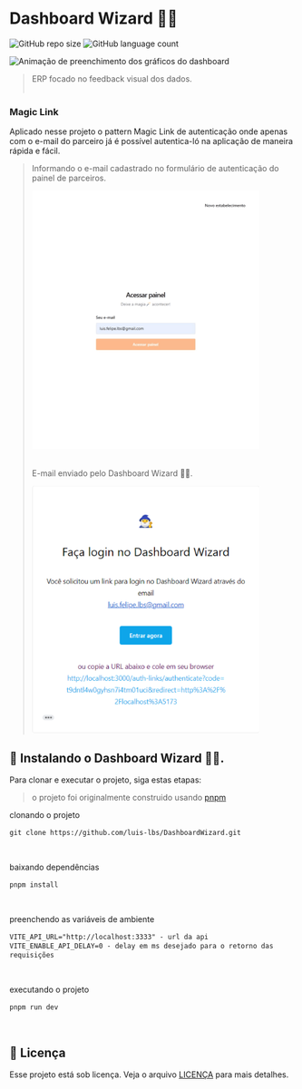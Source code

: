 # Dashboard Wizard 🧙‍♂️

![GitHub repo size](https://img.shields.io/github/repo-size/luis-lbs/DashboardWizard?style=for-the-badge)
![GitHub language count](https://img.shields.io/github/languages/count/luis-lbs/DashboardWizard?style=for-the-badge)

<img src="./github-media/dashboardwizard-animation.gif" alt="Animação de preenchimento dos gráficos do dashboard">

> ERP focado no feedback visual dos dados.
<br><br>

### Magic Link

Aplicado nesse projeto o pattern Magic Link de autenticação onde apenas com o e-mail do parceiro já é possível autentica-ló na aplicação de maneira rápida e fácil.
> Informando o e-mail cadastrado no formulário de autenticação do painel de parceiros.
> 
> <img src="./github-media/dashboardwizard-signin.gif" alt="Animação de preenchimento dos gráficos do dashboard" width="400px">
><br><br>
>
> E-mail enviado pelo Dashboard Wizard 🧙‍♂️.
>
> <img src="./github-media/dashboardwizard-email.png" alt="Animação de preenchimento dos gráficos do dashboard" width="400px">

## 🚀 Instalando o Dashboard Wizard 🧙‍♂️.

Para clonar e executar o projeto, siga estas etapas:
> o projeto foi originalmente construido usando [pnpm](https://pnpm.io/pt/)

clonando o projeto
```
git clone https://github.com/luis-lbs/DashboardWizard.git
```
<br>

baixando dependências
```
pnpm install
```
<br>

preenchendo as variáveis de ambiente
```
VITE_API_URL="http://localhost:3333" - url da api
VITE_ENABLE_API_DELAY=0 - delay em ms desejado para o retorno das requisições
```
<br>

executando o projeto
```
pnpm run dev
```
<br>

## 📝 Licença

Esse projeto está sob licença. Veja o arquivo [LICENÇA](LICENSE.md) para mais detalhes.
